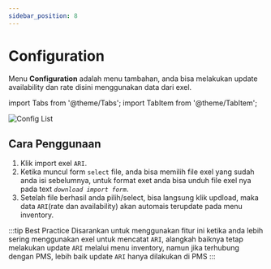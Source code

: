 ```yaml
---
sidebar_position: 8
---
```


# Configuration

Menu **Configuration** adalah menu tambahan, anda bisa melakukan update availability dan rate disini menggunakan data dari exel.

import Tabs from '@theme/Tabs';
import TabItem from '@theme/TabItem';

<div style={{marginBottom: '1.5rem'}}>
<img
      src="/img/cm/configuration/config-list.png"
      alt="Config List"
      style={{
        borderRadius: "8px",
        marginTop: "1rem",
        boxShadow: "0 2px 12px rgba(0,0,0,0.06)",
      }}
    />
</div>

## Cara Penggunaan

1. Klik import exel `ARI`.
2. Ketika muncul form `select` file, anda bisa memilih file exel yang sudah anda isi sebelumnya, untuk format exet anda bisa unduh file exel nya pada text _`download import form`_.
3. Setelah file berhasil anda pilih/select, bisa langsung klik updload, maka data `ARI`(rate dan availability) akan automais terupdate pada menu inventory.

:::tip Best Practice
Disarankan untuk menggunakan fitur ini ketika anda lebih sering menggunakan exel untuk mencatat `ARI`, alangkah baiknya tetap melakukan update `ARI` melalui menu inventory, namun jika terhubung dengan PMS, lebih baik update `ARI` hanya dilakukan di PMS
:::